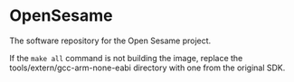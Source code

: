 # OpenSesame
The software repository for the Open Sesame project.

If the ```make all``` command is not building the image, replace the tools/extern/gcc-arm-none-eabi directory with one from the original SDK. 
